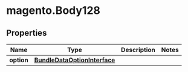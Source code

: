 # magento.Body128

## Properties
Name | Type | Description | Notes
------------ | ------------- | ------------- | -------------
**option** | [**BundleDataOptionInterface**](BundleDataOptionInterface.md) |  | 


